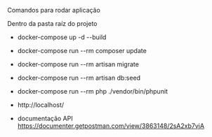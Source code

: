 Comandos para rodar aplicação

Dentro da pasta raíz do projeto

* docker-compose up -d --build
* docker-compose run --rm composer update
* docker-compose run --rm artisan migrate
* docker-compose run --rm artisan db:seed
* docker-compose run --rm php ./vendor/bin/phpunit
* http://localhost/

* documentação API https://documenter.getpostman.com/view/3863148/2sA2xb7vjA